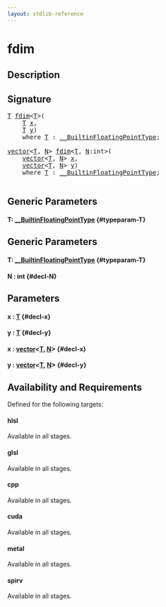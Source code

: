 ```yaml
---
layout: stdlib-reference
---
```


# fdim

## Description





## Signature 

<pre>
<a href="/stdlib-reference/global-decls/fdim#typeparam-T" class="code_type">T</a> <a href="/stdlib-reference/global-decls/fdim">fdim</a>&lt;<a href="/stdlib-reference/global-decls/fdim#typeparam-T" class="code_type">T</a>&gt;(
    <a href="/stdlib-reference/global-decls/fdim#typeparam-T" class="code_type">T</a> <a href="/stdlib-reference/global-decls/fdim#decl-x" class="code_param">x</a>,
    <a href="/stdlib-reference/global-decls/fdim#typeparam-T" class="code_type">T</a> <a href="/stdlib-reference/global-decls/fdim#decl-y" class="code_param">y</a>)
    <span class='code_keyword'>where</span> <a href="/stdlib-reference/global-decls/fdim#typeparam-T" class="code_type">T</a> : <a href="/stdlib-reference/interfaces/BuiltinFloatingPointType/index">__BuiltinFloatingPointType</a>;

<a href="/stdlib-reference/types/vector/index">vector</a>&lt;<a href="/stdlib-reference/types/vector/index#typeparam-T" class="code_type">T</a>, <a href="/stdlib-reference/types/vector/index#decl-N" class="code_var">N</a>&gt; <a href="/stdlib-reference/global-decls/fdim">fdim</a>&lt;<a href="/stdlib-reference/global-decls/fdim#typeparam-T" class="code_type">T</a>, <a href="/stdlib-reference/global-decls/fdim#decl-N" class="code_var">N</a>:<span class="code_keyword">int</span>&gt;(
    <a href="/stdlib-reference/types/vector/index">vector</a>&lt;<a href="/stdlib-reference/types/vector/index#typeparam-T" class="code_type">T</a>, <a href="/stdlib-reference/types/vector/index#decl-N" class="code_var">N</a>&gt; <a href="/stdlib-reference/global-decls/fdim#decl-x" class="code_param">x</a>,
    <a href="/stdlib-reference/types/vector/index">vector</a>&lt;<a href="/stdlib-reference/types/vector/index#typeparam-T" class="code_type">T</a>, <a href="/stdlib-reference/types/vector/index#decl-N" class="code_var">N</a>&gt; <a href="/stdlib-reference/global-decls/fdim#decl-y" class="code_param">y</a>)
    <span class='code_keyword'>where</span> <a href="/stdlib-reference/global-decls/fdim#typeparam-T" class="code_type">T</a> : <a href="/stdlib-reference/interfaces/BuiltinFloatingPointType/index">__BuiltinFloatingPointType</a>;

</pre>

## Generic Parameters

#### T: [\_\_BuiltinFloatingPointType](/stdlib-reference/interfaces/BuiltinFloatingPointType/index) {#typeparam-T}

## Generic Parameters

#### T: [\_\_BuiltinFloatingPointType](/stdlib-reference/interfaces/BuiltinFloatingPointType/index) {#typeparam-T}
#### N  : int {#decl-N}

## Parameters

#### x  : [T](/stdlib-reference/global-decls/fdim#typeparam-T) {#decl-x}
#### y  : [T](/stdlib-reference/global-decls/fdim#typeparam-T) {#decl-y}
#### x  : [vector](/stdlib-reference/types/vector/index)\<[T](/stdlib-reference/types/vector/index#typeparam-T), [N](/stdlib-reference/types/vector/index#decl-N)\> {#decl-x}
#### y  : [vector](/stdlib-reference/types/vector/index)\<[T](/stdlib-reference/types/vector/index#typeparam-T), [N](/stdlib-reference/types/vector/index#decl-N)\> {#decl-y}

## Availability and Requirements

Defined for the following targets:

#### hlsl
Available in all stages.

#### glsl
Available in all stages.

#### cpp
Available in all stages.

#### cuda
Available in all stages.

#### metal
Available in all stages.

#### spirv
Available in all stages.



